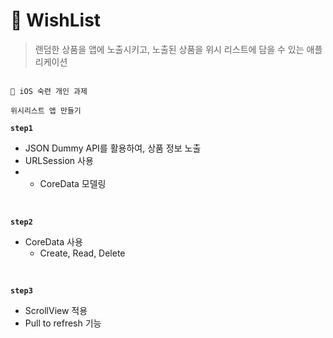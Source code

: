 # 📄 WishList
> 랜덤한 상품을 앱에 노출시키고, 노출된 상품을 위시 리스트에 담을 수 있는 애플리케이션
```

📩 iOS 숙련 개인 과제

위시리스트 앱 만들기

```

**`step1`**
- JSON Dummy API를 활용하여, 상품 정보 노출
- URLSession 사용
- - CoreData 모델링

<br>

**`step2`**
- CoreData 사용
  - Create, Read, Delete

<br>

**`step3`**
-  ScrollView 적용
-  Pull to refresh 기능

